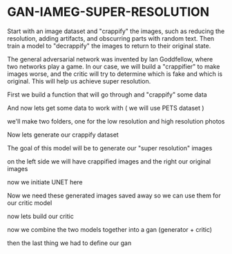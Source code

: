 # GAN-IAMEG-SUPER-RESOLUTION
Start with an image dataset and "crappify" the images, such as reducing the resolution, adding artifacts, and obscurring parts with random text. Then train a model to "decrappify" the images to return to their original state.

The general adversarial network was invented by Ian Goddfellow, where two networks play a game. In our case, we will build a "crappifier" to make images worse, and the critic will try to determine which is fake and which is original. This will help us achieve super resolution.

First we build a function that will go through and "crappify" some data

And now lets get some data to work with ( we will use PETS dataset )

we'll make two folders, one for the low resolution and high resolution photos

Now lets generate our crappify dataset

The goal of this model will be to generate our "super resolution" images

on the left side we will have crappified images and the right our original images

now we initiate UNET here

Now we need these generated images saved away so we can use them for our critic model

now lets build our critic

now we combine the two models together into a gan (generator + critic)

then the last thing we had to define our gan
